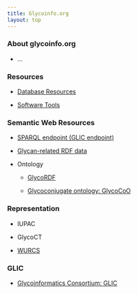 ```yaml
---
title: Glycoinfo.org
layout: top
---
```


### About glycoinfo.org

* ...

### Resources

* [Database Resources](http://glic.glycoinfo.org/database)

* [Software Tools](http://glic.glycoinfo.org/software)


### Semantic Web Resources

* [SPARQL endpoint (GLIC endpoint)](http://sparql.glycoinfo.org/sparql)


* [Glycan-related RDF data](https://github.com/glycoinfo/rdf)


* Ontology

  * [GlycoRDF](http://www.glycoinfo.org/GlycoRDF/)
  
  * [Glycoconjugate ontology: GlycoCoO](http://www.glycoinfo.org/GlycoCoO/)


### Representation

  * IUPAC
  
  * GlycoCT
  
  * [WURCS](https://glycoinfo.github.io/WURCS/)
 

### GLIC
* [Glycoinformatics Consortium: GLIC](http://glic.glycoinfo.org/)
